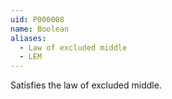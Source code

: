 ```yaml
---
uid: P000008
name: Boolean
aliases:
  - Law of excluded middle
  - LEM
---
```


Satisfies the law of excluded middle.
